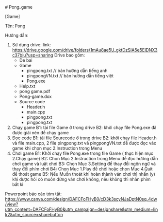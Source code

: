 #   P o n g _ g a m e 

 [Game]

Tên: Pong

Hướng dẫn:

1. Sử dụng drive:
   link: https://drive.google.com/drive/folders/1mAu8ae5U_gktDzSIA5e5EIDNX3c37biu?usp=sharing
   Drive bao gồm:
   - De bai
   - Game
      + pingpong.txt    // bản hướng dẫn tiếng anh
      + pingpongVN.txt  // bản hướng dẫn tiếng việt
      + Pong.exe
   - Help.txt
   - pong game.pdf
   - Pong-game.dox
   - Source code
      + Header.h
      + main.cpp
      + pingpong.txt
      + pingpong.txt
2. Chạy game
   B1: tải file Game ở trong drive
   B2: khởi chạy file Pong.exe đã được giải nén để chạy game
3. Đọc code 
   B1: tải file Sourecode ở trong drive
   B2: khởi chạy file Header.h và file main.cpp, 2 file pingpong.txt và pingpongVN.txt để được đọc vào game khi chọn mục 2.Instruction trong Menu
4. Chơi game
   B1: Khởi chạy file Pong.exe trong file Game ( thực hiện mục 2.Chạy game)
   B2: Chọn Mục 2.Instruction trong Menu để đọc hướng dẫn chơi game và luật chơi
   B3: Chọn Mục 3.Setting để thay đổi ngôn ngữ và thay đổi phím chơi
   B4: Chọn Mục 1.Play để chởi hoặc chọn Mục 4.Quit để thoát game
   B5: Nếu Muốn thoát khi hoàn thành ván chơi thì nhấn (y) khi được hỏi có muốn dừng ván chơi không, nếu không thì nhấn phím bất kì

Powerpoint báo cáo tóm tắt:
https://www.canva.com/design/DAFCFoFHyB0/cD3k3scyNJaDptN0sq_4dw/view?utm_content=DAFCFoFHyB0&utm_campaign=designshare&utm_medium=link2&utm_source=sharebutton
 
